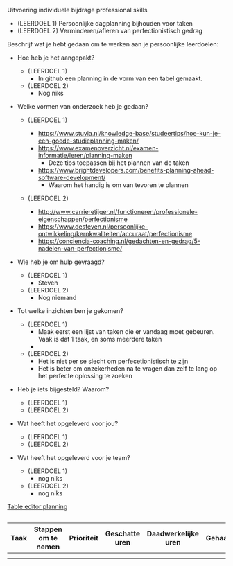 Uitvoering individuele bijdrage professional skills

- (LEERDOEL 1) Persoonlijke dagplanning bijhouden voor taken
- (LEERDOEL 2) Verminderen/afleren van perfectionistisch gedrag

Beschrijf wat je hebt gedaan om te werken aan je persoonlijke leerdoelen:
- Hoe heb je het aangepakt?
  - (LEERDOEL 1) 
    - In github een planning in de vorm van een tabel gemaakt.
  - (LEERDOEL 2) 
    - Nog niks
- Welke vormen van onderzoek heb je gedaan?
  - (LEERDOEL 1) 
    - https://www.stuvia.nl/knowledge-base/studeertips/hoe-kun-je-een-goede-studieplanning-maken/
    - https://www.examenoverzicht.nl/examen-informatie/leren/planning-maken
      - Deze tips toepassen bij het plannen van de taken
    - https://www.brightdevelopers.com/benefits-planning-ahead-software-development/
      - Waarom het handig is om van tevoren te plannen

  - (LEERDOEL 2) 
    - http://www.carrieretijger.nl/functioneren/professionele-eigenschappen/perfectionisme
    - https://www.desteven.nl/persoonlijke-ontwikkeling/kernkwaliteiten/accuraat/perfectionisme
    - https://conciencia-coaching.nl/gedachten-en-gedrag/5-nadelen-van-perfectionisme/
- Wie heb je om hulp gevraagd?
  - (LEERDOEL 1) 
    - Steven
  - (LEERDOEL 2)
    - Nog niemand
- Tot welke inzichten ben je gekomen?
  - (LEERDOEL 1) 
    - Maak eerst een lijst van taken die er vandaag moet gebeuren. Vaak is dat 1 taak, en soms meerdere taken
    - 
  - (LEERDOEL 2) 
    - Het is niet per se slecht om perfecetionistisch te zijn
    - Het is beter om onzekerheden na te vragen dan zelf te lang op het perfecte oplossing te zoeken
    
    
- Heb je iets bijgesteld? Waarom?
  - (LEERDOEL 1) 
  - (LEERDOEL 2) 
- Wat heeft het opgeleverd voor jou?
  - (LEERDOEL 1) 
  - (LEERDOEL 2) 
- Wat heeft het opgeleverd voor je team?
  - (LEERDOEL 1) 
    - nog niks
  - (LEERDOEL 2) 
    - nog niks



[Table editor planning](https://www.tablesgenerator.com/markdown_tables) 

## 
| Taak | Stappen om te nemen | Prioriteit | Geschatte uren | Daadwerkelijke uren | Gehaald? | Notities |
|------|---------------------|------------|----------------|---------------------|----------|----------|
|      |                     |            |                |                     |          |          |
|      |                     |            |                |                     |          |          |
